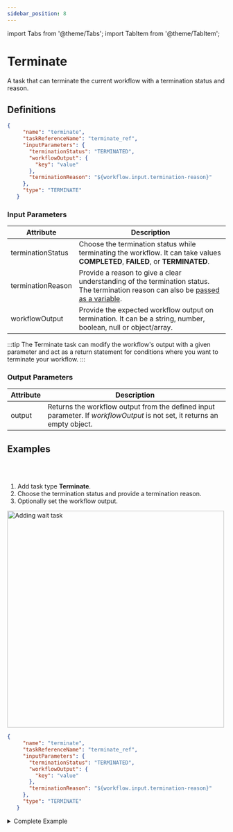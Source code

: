 ```yaml
---
sidebar_position: 8
---
```


import Tabs from '@theme/Tabs';
import TabItem from '@theme/TabItem';

# Terminate 

A task that can terminate the current workflow with a termination status and reason.

## Definitions

```json
{
     "name": "terminate",
     "taskReferenceName": "terminate_ref",
     "inputParameters": {
       "terminationStatus": "TERMINATED",
       "workflowOutput": {
         "key": "value"
       },
       "terminationReason": "${workflow.input.termination-reason}"
     },
     "type": "TERMINATE"
   }
```

### Input Parameters

| Attribute         | Description                                                                                        |
| ----------------- | -------------------------------------------------------------------------------------------------- |
| terminationStatus | Choose the termination status while terminating the workflow. It can take values **COMPLETED**, **FAILED**, or **TERMINATED**. |
| terminationReason | Provide a reason to give a clear understanding of the termination status. The termination reason can also be [passed as a variable](https://orkes.io/content/developer-guides/passing-inputs-to-task-in-conductor).                          |
| workflowOutput    | Provide the expected workflow output on termination. It can be a string, number, boolean, null or object/array.                                                               |

:::tip
The Terminate task can modify the workflow's output with a given parameter and act as a return statement for conditions where you want to terminate your workflow.
:::

### Output Parameters

| Attribute | Description                                                                                                   |
| --------- | ------------------------------------------------------------------------------------------------------------- |
| output    | Returns the workflow output from the defined input parameter. If *workflowOutput* is not set, it returns an empty object. |

## Examples


<Tabs>
<TabItem value="UI" label="UI" className="paddedContent">

<div className="row">
<div className="col col--4">

<br/>
<br/>

1. Add task type **Terminate**.
2. Choose the termination status and provide a termination reason.
3. Optionally set the workflow output.

</div>
<div className="col">
<div className="embed-loom-video">

<p><img src="/content/img/ui-guide-terminate-task.png" alt="Adding wait task" width="500" height="auto"/></p>

</div>
</div>
</div>



</TabItem>
 <TabItem value="JSON" label="JSON">

```json
{
     "name": "terminate",
     "taskReferenceName": "terminate_ref",
     "inputParameters": {
       "terminationStatus": "TERMINATED",
       "workflowOutput": {
         "key": "value"
       },
       "terminationReason": "${workflow.input.termination-reason}"
     },
     "type": "TERMINATE"
   }
```

</TabItem>
</Tabs>

<details><summary>Complete Example</summary>
<p>
Suppose in a workflow; we have to make a decision to ship the courier with the shipping service providers based on input provided while running the workflow. If the input provided while running the workflow does not match with the available shipping providers, then the workflow will fail and return. If the input provided matches, then it goes ahead.
<br/>
Here is a snippet that shows the default switch case terminating the workflow:

```json
    {
      "name": "switch_task",
      "taskReferenceName": "switch_task",
      "type": "SWITCH",
      "defaultCase": [
        {
          "name": "terminate",
          "taskReferenceName": "terminate",
          "type": "TERMINATE",
          "inputParameters": {
            "terminationStatus": "FAILED",
            "terminationReason": "Shipping provider not found."
          }
        }
      ]
    }
```

Workflow gets created as shown in the diagram.

<p align="center"><img src="/content/img/terminate-example.png" alt="Terminate Example" width="90%" height="auto"></img></p>

</p>
</details>